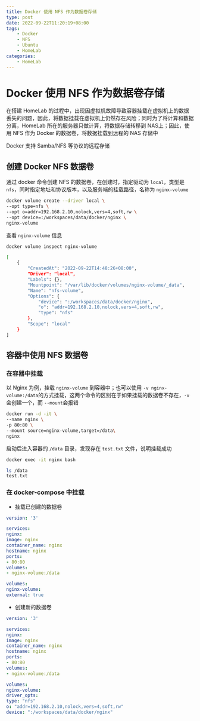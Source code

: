 ```yaml
---
title: Docker 使用 NFS 作为数据卷存储
type: post
date: 2022-09-22T11:20:19+08:00
tags:
    - Docker
    - NFS
    - Ubuntu
    - HomeLab
categories:
    - HomeLab
---
```


# Docker 使用 NFS 作为数据卷存储

在搭建 HomeLab 的过程中，出现因虚拟机故障导致容器挂载在虚拟机上的数据丢失的问题，因此，将数据挂载在虚拟机上仍然存在风险；同时为了将计算和数据分离，HomeLab 所在的服务器只做计算，将数据存储转移到 NAS上；因此，使用 NFS 作为 Docker 的数据卷，将数据挂载到远程的 NAS 存储中

Docker 支持 Samba/NFS 等协议的远程存储

## 创建 Docker NFS 数据卷

通过 docker 命令创建 NFS 的数据卷，在创建时，指定驱动为 `local`，类型是 `nfs`，同时指定地址和协议版本，以及服务端的挂载路径，名称为 `nginx-volume`

```bash
docker volume create --driver local \
--opt type=nfs \
--opt o=addr=192.168.2.10,nolock,vers=4,soft,rw \
--opt device=:/workspaces/data/docker/nginx \
nginx-volume
```

查看 `nginx-volume` 信息

```bash
docker volume inspect nginx-volume

[
    {
        "CreatedAt": "2022-09-22T14:48:26+08:00",
        "Driver": "local",
        "Labels": {},
        "Mountpoint": "/var/lib/docker/volumes/nginx-volume/_data",
        "Name": "nfs-volume",
        "Options": {
            "device": ":/workspaces/data/docker/nginx",
            "o": "addr=192.168.2.10,nolock,vers=4,soft,rw",
            "type": "nfs"
        },
        "Scope": "local"
    }
]
```

## 容器中使用 NFS 数据卷

### 在容器中挂载

以 Nginx 为例，挂载 `nginx-volume` 到容器中；也可以使用 `-v nginx-volume:/data`的方式挂载，这两个命令的区别在于如果挂载的数据卷不存在，`-v` 会创建一个，而 `--mount`会报错

```bash
docker run -d -it \
--name nginx \
-p 80:80 \
--mount source=nginx-volume,target=/data\
nginx
```

启动后进入容器的 `/data` 目录，发现存在 `test.txt` 文件，说明挂载成功

```bash
docker exec -it nginx bash

ls /data
test.txt
```

### 在 docker-compose 中挂载

- 挂载已创建的数据卷

```yaml
version: '3'

services:
nginx:
image: nginx
container_name: nginx
hostname: nginx
ports:
- 80:80
volumes:
- nginx-volume:/data

volumes:
nginx-volume:
external: true
```

- 创建新的数据卷

```yaml
version: '3'

services:
nginx:
image: nginx
container_name: nginx
hostname: nginx
ports:
- 80:80
volumes:
- nginx-volume:/data

volumes:
nginx-volume:
driver_opts:
type: "nfs"
o: "addr=192.168.2.10,nolock,vers=4,soft,rw"
device: ":/workspaces/data/docker/nginx"
```
